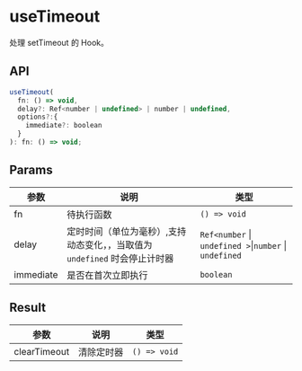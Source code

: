 # useTimeout

处理 setTimeout 的 Hook。

<preview path="./demo/index.vue" title="基本使用" description='3秒后开始执行'></preview>

## API

```javascript
useTimeout(
  fn: () => void,
  delay?: Ref<number | undefined> | number | undefined,
  options?:{
    immediate?: boolean
  }
): fn: () => void;
```

## Params

| 参数      | 说明                                                                       | 类型                                                   |
| --------- | -------------------------------------------------------------------------- | ------------------------------------------------------ |
| fn        | 待执行函数                                                                 | `() => void`                                           |
| delay     | 定时时间（单位为毫秒）,支持动态变化，，当取值为 `undefined` 时会停止计时器 | `Ref<number` \| `undefined >`\|`number` \| `undefined` |
| immediate | 是否在首次立即执行                                                         | `boolean`                                              |

## Result

| 参数         | 说明       | 类型         |
| ------------ | ---------- | ------------ |
| clearTimeout | 清除定时器 | `() => void` |
